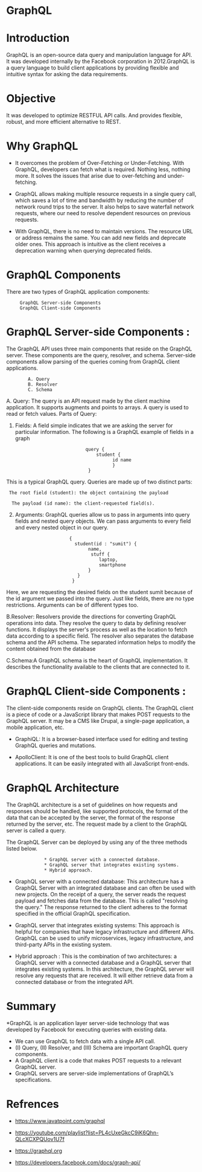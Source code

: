 # GraphQL
# Introduction
GraphQL is an open-source data query and manipulation language for API. It was developed internally by the Facebook corporation in 2012.GraphQL is a query language to build client applications by providing flexible and intuitive syntax for asking the data requirements.

# Objective
It was developed to optimize RESTFUL API calls. And provides flexible, robust, and more efficient alternative to REST.

# Why GraphQL

* It overcomes the problem of Over-Fetching or Under-Fetching. With GraphQL, developers can fetch what is required. Nothing less, nothing more. It solves the issues that arise due to over-fetching and under-fetching.

* GraphQL allows making multiple resource requests in a single query call, which saves a lot of time and bandwidth by reducing the number of network round trips to the server. It also helps to save waterfall network requests, where our need to resolve dependent resources on previous requests. 

* With GraphQL, there is no need to maintain versions. The resource URL or address remains the same. You can add new fields and deprecate older ones. This approach is intuitive as the client receives a deprecation warning when querying deprecated fields.


# GraphQL Components


There are two types of GraphQL application components:

         GraphQL Server-side Components
         GraphQL Client-side Components
         
         
# GraphQL Server-side Components : 
The GraphQL API uses three main components that reside on the GraphQL server. These components are the query, resolver, and schema. Server-side components allow parsing of the queries coming from GraphQL client applications.


            A. Query
            B. Resolver
            C. Schema


A. Query: The query is an API request made by the client machine application. It supports augments and points to arrays. A query is used to read or fetch values.
Parts of Query:
 1. Fields: A field simple indicates that we are asking the server for particular information. The following is a GraphQL example of fields in a graph
 
 
                                  query {
                                      student {
                                            id name
                                            }
                                   }
                                   
                                   
                                   
This is a typical GraphQL query. Queries are made up of two distinct parts:

     The root field (student): the object containing the payload
     
      The payload (id name): the client-requested field(s).
                                  
                                  
  2. Arguments: GraphQL queries allow us to pass in arguments into query fields and nested query objects. We can pass arguments to every field and every nested object in our query. 
  
                             
                             {
                               student(id : "sumit") {
                                    name,
                                     stuff {
                                        laptop,
                                        smartphone
                                    }
                                }
                              }
                              
                              
 Here, we are requesting the desired fields on the student sumit because of the id argument we passed into the query. Just like fields, there are no type restrictions. Arguments can be of different types too.
  
  
 
 B.Resolver: Resolvers provide the directions for converting GraphQL operations into data. They resolve the query to data by defining resolver functions.
It displays the server's process as well as the location to fetch data according to a specific field. The resolver also separates the database schema and the API schema. The separated information helps to modify the content obtained from the database
    
    
    
 C.Schema:A GraphQL schema is the heart of GraphQL implementation. It describes the functionality available to the clients that are connected to it.
 
 
 
 
 
 
 # GraphQL Client-side Components : 
 The client-side components reside on GraphQL clients. The GraphQL client is a piece of code or a JavaScript library that makes POST requests to the GraphQL server. It may be a CMS like Drupal, a single-page application, a mobile application, etc.
  
  
  * GraphiQL: It is a browser-based interface used for editing and testing GraphQL queries and mutations.
  
  * ApolloClient: It is one of the best tools to build GraphQL client applications. It can be easily integrated with all JavaScript front-ends.


# GraphQL Architecture

The GraphQL architecture is a set of guidelines on how requests and responses should be handled, like supported protocols, the format of the data that can be accepted by the server, the format of the response returned by the server, etc. The request made by a client to the GraphQL server is called a query.

The GraphQL Server can be deployed by using any of the three methods listed below.

                  * GraphQL server with a connected database.
                  * GraphQL server that integrates existing systems.
                  * Hybrid approach.




* GraphQL server with a connected database: 
This architecture has a GraphQL Server with an integrated database and can often be used with new projects. On the receipt of a query, the server reads the request payload and fetches data from the database. This is called "resolving the query." The response returned to the client adheres to the format specified in the official GraphQL specification.


* GraphQL server that integrates existing systems: 
 This approach is helpful for companies that have legacy infrastructure and different APIs. GraphQL can be used to unify microservices, legacy infrastructure, and third-party APIs in the existing system.

* Hybrid approach :
This is the combination of two architectures: a GraphQL server with  a connected database and a GraphQL server that integrates existing systems. In this architecture, the GraphQL server will resolve any requests that are received. It will either retrieve data from a connected database or from the integrated API.


# Summary

*GraphQL is an application layer server-side technology that was developed by Facebook for executing queries with existing data.
* We can use GraphQL to fetch data with a single API call.
*   (I) Query, (II) Resolver, and (III) Schema are important GraphQL query components.
* A GraphQL client is a code that makes POST requests to a relevant GraphQL server.
* GraphQL servers are server-side implementations of GraphQL’s specifications.
# Refrences

 * https://www.javatpoint.com/graphql

 * https://youtube.com/playlist?list=PL4cUxeGkcC9iK6Qhn-QLcXCXPQUov1U7f

 * https://graphql.org

 * https://developers.facebook.com/docs/graph-api/
  
